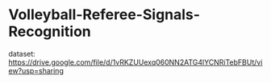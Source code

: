 # Volleyball-Referee-Signals-Recognition

dataset: https://drive.google.com/file/d/1vRKZUUexq060NN2ATG4lYCNRiTebFBUt/view?usp=sharing